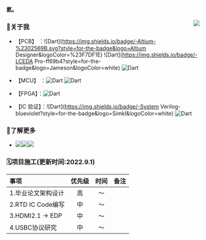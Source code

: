 #### 氦。
<img src="https://github-readme-stats.vercel.app/api?username=simonire&show_icons=true&count_private=true&hide_rank=true&include_all_commits=true" align="right">




### 👋关于我 

+ 【PCB】 ：![Dart](https://img.shields.io/badge/-Altium-%2302569B.svg?style=for-the-badge&logo=Altium Designer&logoColor=%23F7DF1E) 
![Dart](https://img.shields.io/badge/-LCEDA Pro-ff69b4?style=for-the-badge&logo=Jameson&logoColor=white) 
![Dart](https://img.shields.io/badge/-Cadence_SPB-yellow?style=for-the-badge&logo=Allegro&logoColor=white)

+ 【MCU】 ：![Dart](https://img.shields.io/badge/-C-%2300ADD8.svg?style=for-the-badge&logo=c&logoColor=%23F7DF1E) ![Dart](https://img.shields.io/badge/-Python-orange?style=for-the-badge&logo=python&logoColor=white)

+ 【FPGA】：![Dart](https://img.shields.io/badge/-Verilog-blue?style=for-the-badge&logo=velog&logoColor=white)

+ 【IC 验证】：![Dart](https://img.shields.io/badge/-System Verilog-blueviolet?style=for-the-badge&logo=Simkl&logoColor=white) ![Dart](https://img.shields.io/badge/-UVM-success?style=for-the-badge&logo=Udemy&logoColor=white)

  

### 🔗了解更多
+ <a href="https://oshwhub.com/lemon_wifi"><img src="https://img.shields.io/badge/-OSHWHub | 立创开源平台-9cf?style-flat--square&logo=Hexo&logoColor=white"></a><a href="https://oshwhub.com/lemon_wifi"><img src="https://img.shields.io/badge/-website URL | 主页-blueviolet?style-flat--square&logo=Weblate&logoColor=white"></a><a href="mailto:simonire@qq.com"><img src="https://img.shields.io/badge/-Email | 邮箱-orange?style-flat--square&logo=Gmail&logoColor=white"></a>



### 🗓项目施工(更新时间:2022.9.1)
|事项|优先级|时间|备注|
|:----|:----:|:----:|:----:|
|1.毕业论文架构设计|高|～||
|2.RTD IC Code编写|中|～||
|3.HDMI2.1 -> EDP|中|～||
|4.USBC协议研究 |中|～||


[|1.CAN控制器流片验证|高|～||]:<>

[|5.DP转MIPI SCH绘制|中|～||]:<>

[|1.2K mipi屏]:<>
[|2.乐视mipi屏]:<>
[|3.4.41墨水屏建模]:<>
